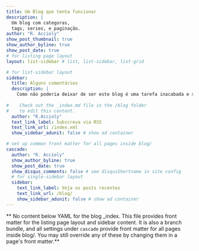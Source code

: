 ```yaml
---
title: Um Blog que tenta funcionar
description: |
  Um blog com categoras, 
  tags, series, e paginação.
author: "R. Accioly"
show_post_thumbnail: true
show_author_byline: true
show_post_date: true
# for listing page layout
layout: list-sidebar # list, list-sidebar, list-grid

# for list-sidebar layout
sidebar: 
  title: Alguns comentários
  description: |
    Como não poderia deixar de ser este blog é uma tarefa inacabada e sempre em construção e manutenção.
    
#    Check out the _index.md file in the /blog folder 
#    to edit this content. 
  author: "R.Accioly"
  text_link_label: Subscreva via RSS
  text_link_url: /index.xml
  show_sidebar_adunit: false # show ad container

# set up common front matter for all pages inside blog/
cascade:
  author: "R. Accioly"
  show_author_byline: true
  show_post_date: true
  show_disqus_comments: false # see disqusShortname in site config
  # for single-sidebar layout
  sidebar:
    text_link_label: Veja os posts recentes
    text_link_url: /blog/
    show_sidebar_adunit: false # show ad container
---
```


** No content below YAML for the blog _index. This file provides front matter for the listing page layout and sidebar content. It is also a branch bundle, and all settings under `cascade` provide front matter for all pages inside blog/. You may still override any of these by changing them in a page's front matter.**
